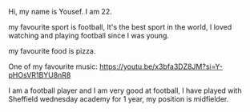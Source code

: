Hi, my name is Yousef.
I am 22.

my favourite sport is football, It's the best sport in the world, I loved watching and playing football since I was young.

my favourite food is pizza.

One of my favourite music: https://youtu.be/x3bfa3DZ8JM?si=Y-pHOsVR1BYU8nR8

I am a football player and I am very good at football, I have played with Sheffield wednesday academy for 1 year,
my position is midfielder.

